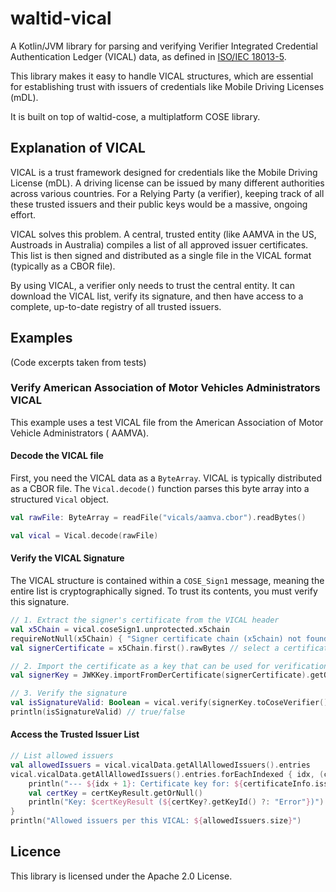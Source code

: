 # waltid-vical

A Kotlin/JVM library for parsing and verifying Verifier Integrated Credential Authentication
Ledger (VICAL) data, as defined in [ISO/IEC 18013-5](https://www.iso.org/standard/69084.html).

This library makes it easy to handle VICAL structures, which are essential for establishing trust
with issuers of credentials like Mobile Driving Licenses (mDL).

It is built on top of waltid-cose, a multiplatform COSE library.

## Explanation of VICAL

VICAL is a trust framework designed for credentials like the Mobile Driving License (mDL). A driving
license can be issued by many different authorities across various countries. For a Relying Party (a
verifier), keeping track of all these trusted issuers and their public keys would be a massive,
ongoing effort.

VICAL solves this problem. A central, trusted entity (like AAMVA in the US, Austroads in Australia)
compiles a list of all approved issuer certificates. This list is then signed and distributed as a
single file in the VICAL format (typically as a CBOR file).

By using VICAL, a verifier only needs to trust the central entity. It can download the VICAL list,
verify its signature, and then have access to a complete, up-to-date registry of all trusted
issuers.

## Examples

(Code excerpts taken from tests)

### Verify American Association of Motor Vehicles Administrators VICAL

This example uses a test VICAL file from the American Association of Motor Vehicle Administrators (
AAMVA).

#### Decode the VICAL file

First, you need the VICAL data as a `ByteArray`.
VICAL is typically distributed as a CBOR file.
The `Vical.decode()` function parses this byte array into a structured `Vical` object.

```kotlin
val rawFile: ByteArray = readFile("vicals/aamva.cbor").readBytes()

val vical = Vical.decode(rawFile)
```

#### Verify the VICAL Signature

The VICAL structure is contained within a `COSE_Sign1` message,
meaning the entire list is cryptographically signed.
To trust its contents, you must verify this signature.

```kotlin
// 1. Extract the signer's certificate from the VICAL header
val x5Chain = vical.coseSign1.unprotected.x5chain
requireNotNull(x5Chain) { "Signer certificate chain (x5chain) not found in header." }
val signerCertificate = x5Chain.first().rawBytes // select a certificate to verify

// 2. Import the certificate as a key that can be used for verification
val signerKey = JWKKey.importFromDerCertificate(signerCertificate).getOrThrow()

// 3. Verify the signature
val isSignatureValid: Boolean = vical.verify(signerKey.toCoseVerifier())
println(isSignatureValid) // true/false
```

#### Access the Trusted Issuer List

```kotlin
// List allowed issuers
val allowedIssuers = vical.vicalData.getAllAllowedIssuers().entries
vical.vicalData.getAllAllowedIssuers().entries.forEachIndexed { idx, (certificateInfo, certKeyResult) ->
    println("--- ${idx + 1}: Certificate key for: ${certificateInfo.issuingAuthority}")
    val certKey = certKeyResult.getOrNull()
    println("Key: $certKeyResult (${certKey?.getKeyId() ?: "Error"})")
}
println("Allowed issuers per this VICAL: ${allowedIssuers.size}")
```

## Licence
This library is licensed under the Apache 2.0 License.
